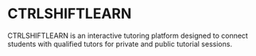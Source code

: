 # CTRLSHIFTLEARN
CTRLSHIFTLEARN is an interactive tutoring platform designed to connect students with qualified tutors for private and public tutorial sessions.
